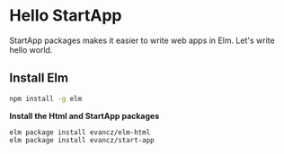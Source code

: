 # Hello StartApp

StartApp packages makes it easier to write web apps in Elm. Let's write hello world.

## Install Elm
```bash
npm install -g elm
```

**Install the Html and StartApp packages**
```
elm package install evancz/elm-html
elm package install evancz/start-app
```
